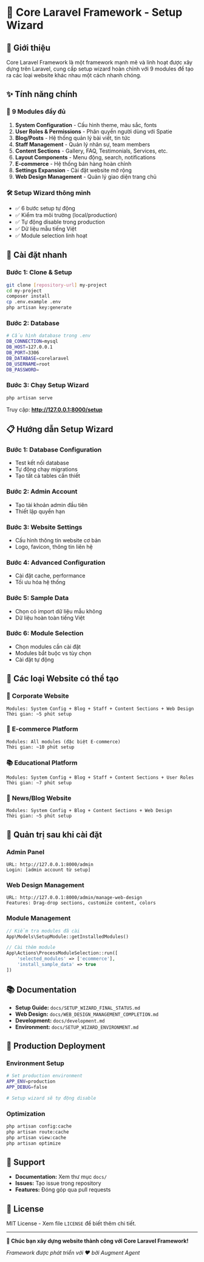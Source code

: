 # 🚀 Core Laravel Framework - Setup Wizard

## 🎯 Giới thiệu

Core Laravel Framework là một framework mạnh mẽ và linh hoạt được xây dựng trên Laravel, cung cấp setup wizard hoàn chỉnh với 9 modules để tạo ra các loại website khác nhau một cách nhanh chóng.

## ✨ Tính năng chính

### 🎨 **9 Modules đầy đủ**
1. **System Configuration** - Cấu hình theme, màu sắc, fonts
2. **User Roles & Permissions** - Phân quyền người dùng với Spatie
3. **Blog/Posts** - Hệ thống quản lý bài viết, tin tức
4. **Staff Management** - Quản lý nhân sự, team members
5. **Content Sections** - Gallery, FAQ, Testimonials, Services, etc.
6. **Layout Components** - Menu động, search, notifications
7. **E-commerce** - Hệ thống bán hàng hoàn chỉnh
8. **Settings Expansion** - Cài đặt website mở rộng
9. **Web Design Management** - Quản lý giao diện trang chủ

### 🛠 **Setup Wizard thông minh**
- ✅ 6 bước setup tự động
- ✅ Kiểm tra môi trường (local/production)
- ✅ Tự động disable trong production
- ✅ Dữ liệu mẫu tiếng Việt
- ✅ Module selection linh hoạt

## 🚀 Cài đặt nhanh

### **Bước 1: Clone & Setup**
```bash
git clone [repository-url] my-project
cd my-project
composer install
cp .env.example .env
php artisan key:generate
```

### **Bước 2: Database**
```bash
# Cấu hình database trong .env
DB_CONNECTION=mysql
DB_HOST=127.0.0.1
DB_PORT=3306
DB_DATABASE=corelaravel
DB_USERNAME=root
DB_PASSWORD=
```

### **Bước 3: Chạy Setup Wizard**
```bash
php artisan serve
```
Truy cập: **http://127.0.0.1:8000/setup**

## 📋 Hướng dẫn Setup Wizard

### **Bước 1: Database Configuration**
- Test kết nối database
- Tự động chạy migrations
- Tạo tất cả tables cần thiết

### **Bước 2: Admin Account**
- Tạo tài khoản admin đầu tiên
- Thiết lập quyền hạn

### **Bước 3: Website Settings**
- Cấu hình thông tin website cơ bản
- Logo, favicon, thông tin liên hệ

### **Bước 4: Advanced Configuration**
- Cài đặt cache, performance
- Tối ưu hóa hệ thống

### **Bước 5: Sample Data**
- Chọn có import dữ liệu mẫu không
- Dữ liệu hoàn toàn tiếng Việt

### **Bước 6: Module Selection**
- Chọn modules cần cài đặt
- Modules bắt buộc vs tùy chọn
- Cài đặt tự động

## 🎯 Các loại Website có thể tạo

### 🏢 **Corporate Website**
```
Modules: System Config + Blog + Staff + Content Sections + Web Design
Thời gian: ~5 phút setup
```

### 🛒 **E-commerce Platform**
```
Modules: All modules (đặc biệt E-commerce)
Thời gian: ~10 phút setup
```

### 📚 **Educational Platform**
```
Modules: System Config + Blog + Staff + Content Sections + User Roles
Thời gian: ~7 phút setup
```

### 📰 **News/Blog Website**
```
Modules: System Config + Blog + Content Sections + Web Design
Thời gian: ~5 phút setup
```

## 🔧 Quản trị sau khi cài đặt

### **Admin Panel**
```
URL: http://127.0.0.1:8000/admin
Login: [admin account từ setup]
```

### **Web Design Management**
```
URL: http://127.0.0.1:8000/admin/manage-web-design
Features: Drag-drop sections, customize content, colors
```

### **Module Management**
```php
// Kiểm tra modules đã cài
App\Models\SetupModule::getInstalledModules()

// Cài thêm module
App\Actions\ProcessModuleSelection::run([
    'selected_modules' => ['ecommerce'],
    'install_sample_data' => true
])
```

## 📚 Documentation

- **Setup Guide:** `docs/SETUP_WIZARD_FINAL_STATUS.md`
- **Web Design:** `docs/WEB_DESIGN_MANAGEMENT_COMPLETION.md`
- **Development:** `docs/development.md`
- **Environment:** `docs/SETUP_WIZARD_ENVIRONMENT.md`

## 🎯 Production Deployment

### **Environment Setup**
```bash
# Set production environment
APP_ENV=production
APP_DEBUG=false

# Setup wizard sẽ tự động disable
```

### **Optimization**
```bash
php artisan config:cache
php artisan route:cache
php artisan view:cache
php artisan optimize
```

## 🤝 Support

- **Documentation:** Xem thư mục `docs/`
- **Issues:** Tạo issue trong repository
- **Features:** Đóng góp qua pull requests

## 📄 License

MIT License - Xem file `LICENSE` để biết thêm chi tiết.

---

**🎉 Chúc bạn xây dựng website thành công với Core Laravel Framework!**

*Framework được phát triển với ❤️ bởi Augment Agent*
